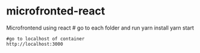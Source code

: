 # microfronted-react
Microfrontend using react
    # go to each folder and run
    yarn install
    yarn start
    
    #go to localhost of container
    http://localhost:3000

